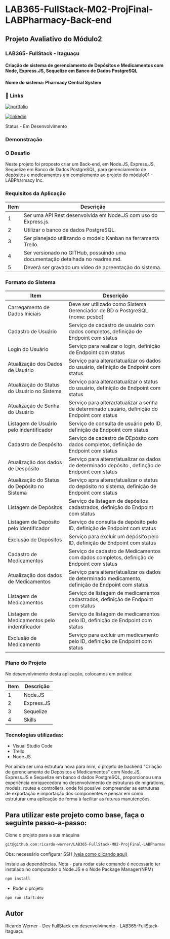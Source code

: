 # LAB365-FullStack-M02-ProjFinal-LABPharmacy-Back-end

## Projeto Avaliativo do Módulo2
### LAB365- FullStack - Itaguaçu

#### Criação de sistema de gerenciamento de Depósitos e Medicamentos com Node, Express.JS, Sequelize em Banco de Dados PostgreSQL
#### Nome do sistema: Pharmacy Central System 

### 🔗 Links

[![portfolio](https://img.shields.io/badge/my_portfolio-000?style=for-the-badge&logo=ko-fi&logoColor=white)](https://github.com/ricardo-werner)

[![linkedin](https://img.shields.io/badge/linkedin-0A66C2?style=for-the-badge&logo=linkedin&logoColor=white)](https://www.linkedin.com/in/ricardo-werner)


Status - Em Desenvolvimento

### Demonstração



### O Desafio
Neste projeto foi proposto criar um Back-end, em Node.JS, Express.JS, Sequelize em Banco de Dados PostgreSQL, para gerenciamento de depósitos e medicamentos em complemento ao projeto do módulo01 - LABPharmacy Inc.

### Requisitos da Aplicação

| Item  | Descrição                                            
| ----- | ---------------------------------------------------------------------------- |
|  1    |  Ser uma API Rest desenvolvida em Node.JS com uso do Express.js.                |
|  2    |  Utilizar o banco de dados PostgreSQL.                                       |
|  3    |  Ser planejado utilizando o modelo Kanban na ferramenta Trello.              |
|  4    |  Ser versionado no GITHub, possuindo uma documentação detalhada no readme.md.|
|  5    |  Deverá ser gravado um vídeo de apreentação do sistema.                      |

### Formato do Sistema

| Item                   | Descrição                                            
| --------------------------------------------- | ----------------------------------------------------------------------------------------------------- |
|  Carregamento de Dados Iniciais               |  Deve ser utilizado como Sistema Gerenciador de BD o PostgreSQL (nome: pcsbd)                         |
|  Cadastro de Usuário                          |  Serviço de cadastro de usuário com dados completos, definição de Endpoint com status                 |
|  Login do Usuário                             |  Serviço para realizar o login, definição de Endpoint com status                                      |
|  Atualização dos Dados de Usuário             |  Serviço para alterar/atualizar os dados do usuário, definição de Endpoint com status                 |        
|  Atualização do Status do Usuário no Sistema  |  Serviço para alterar/atualizar o status do usuário, definição de Endpoint com status                 |
|  Atualização de Senha do Usuário              |  Serviço para alterar/atualizar a senha de determinado usuário, definição do Endpoint com status      |
|  Listagem de Usuário pelo indentificador      |  Serviço de consulta de usuário pelo ID, definição de Endpoint com status                             |
|  Cadastro de Despósito                        |  Serviço de cadastro de DEpósito com dados completos, definição de Endpoint com status                |
|  Atualização dos dados de Despósito           |  Serviço para alterar/atualizar os dados de determinado depósito , definção de Endpoint com status    |
|  Atualização do Status do Depósito no Sistema |  Serviço apra alterar/atualizar o status do depósito no sistema, definição de Endpoint com status     |
|  Listagem de Depósitos                        |  Serviço de listagem de depósitos cadastrados, definição do Endpoint com status                       |
|  Listagem de Depósito pelo identificador      |  Serviço de consulta de depósito pelo ID, definição de Endpoint com status                            |
|  Exclusão de Depósitos                        |  Serviço para excluir um depósito pelo ID, definição de Endpoint com status                           |
|  Cadastro de Medicamentos                     |  Serviço de cadastro de Medicamentos com dados completos, definição de Endpoint com status            |
|  Atualização dos dados de Medicamentos        |  Serviço para alterar/atualizar os dados de determinado medicamento, definição de Endpoint com status |
|  Listagem de Medicamentos                     |  Serviço de listagem de medicamentos cadastrados, definição de Endpoint com status                    |
|  Listagem de Medicamentos pelo indentificador |  Serviço de listagem de medicamentos pelo ID, definição de Endpoint com status                        |
|  Exclusão de Medicamento                      |  Serviço para excluir um medicamento pelo ID, definição de Endpoint com status                        |

### Plano do Projeto

No desenvolvimento desta aplicação, colocamos em prática:

| Item  | Descrição                                            
| ----- | ------------- |
|  1    |  Node.JS      |
|  2    |  Express.JS   |
|  3    |  Sequelize    |
|  4    |  Skills       |

### Tecnologias utilizadas:

- Visual Studio Code
- Trello
- Node.JS

Por ainda ser uma estrutura nova para mim, o projeto de backend "Criação de gerenciamento de Depósitos e Medicamentos" com Node.JS, Express.JS e Sequelize em banco d dados PostgreSQL, proporcionou uma experiência enriquecedora no desenvolvimento de estruturas de migrations, models, routes e controllers, onde foi possível compreender as estruturas de exportação e importação dos componentes e pensar em como estruturar uma aplicação de forma à facilitar as futuras manutenções.

## Para utilizar este projeto como base, faça o seguinte passo-a-passo:

Clone o projeto para a sua máquina
```bash
git@github.com:ricardo-werner/LAB365-FullStack-M02-ProjFinal-LABPharmacy-Back-end.git
```
Obs: necessário configurar SSH [(veja como clicando aqui)](https://www.youtube.com/watch?v=n-H1eFSsugo)

Instale as dependências.
Nota - para rodar este comando é necessário ter instalado no computador o Node.JS e o Node Package Manager(NPM)

```bash
npm install
```

- Rode o projeto

```bash
npm run start:dev
```

## Autor

Ricardo Werner - 
Dev FullStack em desenvolvimento - 
LAB365-FullStack-Itaguaçu
